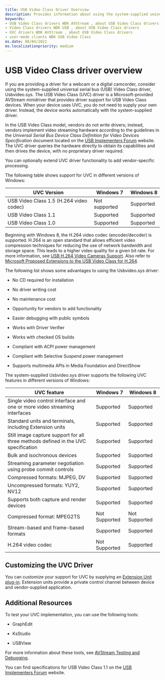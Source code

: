```yaml
---
title: USB Video Class Driver Overview
description: Provides information about using the system-supplied universal serial bus (USB) Video Class driver, Usbvideo.sys. 
keywords:
- USB Video Class drivers WDK AVStream , about USB Video Class drivers
- Video Class drivers WDK USB , about USB Video Class drivers
- UVC drivers WDK AVStream , about USB Video Class drivers
- user-mode clients WDK USB Video Class
ms.date: 08/04/2021
ms.localizationpriority: medium
---
```


# USB Video Class driver overview

If you are providing a driver for a webcam or a digital camcorder, consider using the system-supplied universal serial bus (USB) Video Class driver, Usbvideo.sys. The USB Video Class (UVC) driver is a Microsoft-provided AVStream minidriver that provides driver support for USB Video Class devices. When your device uses UVC, you do not need to supply your own driver. Instead, the device works automatically with the system-supplied driver.

In the USB Video Class model, vendors do not write drivers; instead, vendors implement video streaming hardware according to the guidelines in the *Universal Serial Bus Device Class Definition for Video Devices Specification* document located on the [USB Implementers Forum](https://www.usb.org/documents) website. The UVC driver queries the hardware directly to obtain its capabilities and then drives the device, with no proprietary driver required.

You can optionally extend UVC driver functionality to add vendor-specific processing.

The following table shows support for UVC in different versions of Windows:

| UVC Version | Windows 7 | Windows 8 |
|--|--|--|
| USB Video Class 1.5 (H.264 video codec) | Not supported | Supported |
| USB Video Class 1.1 | Supported | Supported |
| USB Video Class 1.0 | Supported | Supported |

Beginning with Windows 8, the H.264 video codec (encoder/decoder) is supported. H.264 is an open standard that allows efficient video compression techniques for reducing the use of network bandwidth and storage space. This leads to a higher video quality for a given bit rate. For more information, see [USB H.264 Video Cameras Support](usb-h-264-video-cameras-support.md). Also refer to [Microsoft Proposed Extensions to the USB Video Class for H.264](/previous-versions/windows/hardware/download/dn550976(v=vs.85)).

The following list shows some advantages to using the Usbvideo.sys driver:

- No CD required for installation

- No driver writing cost

- No maintenance cost

- Opportunity for vendors to add functionality

- Easier debugging with public symbols

- Works with Driver Verifier

- Works with checked OS builds

- Compliant with ACPI power management

- Compliant with Selective Suspend power management

- Supports multimedia APIs in Media Foundation and DirectShow

The system-supplied Usbvideo.sys driver supports the following UVC features in different versions of Windows:

| UVC feature | Windows 7 | Windows 8 |
|--|--|--|
| Single video control interface and one or more video streaming interfaces | Supported | Supported |
| Standard units and terminals, including Extension units | Supported | Supported |
| Still image capture support for all three methods defined in the UVC specification | Supported | Supported |
| Bulk and isochronous devices | Supported | Supported |
| Streaming parameter negotiation using probe commit controls | Supported | Supported |
| Compressed formats: MJPEG, DV | Supported | Supported |
| Uncompressed formats: YUY2, NV12 | Supported | Supported |
| Supports both capture and render devices | Supported | Supported |
| Compressed format: MPEG2TS | Not Supported | Not Supported |
| Stream-based and frame-based formats | Supported | Supported |
| H.264 video codec | Not Supported | Supported |

## Customizing the UVC Driver

You can customize your support for UVC by supplying an [Extension Unit plug-in](introduction-to-usb-video-class-extension-units.md). Extension units provide a private control channel between device and vendor-supplied application.

## Additional Resources

To test your UVC implementation, you can use the following tools:

- GraphEdit

- KsStudio

- USBView

For more information about these tools, see [AVStream Testing and Debugging](avstream-testing-and-debugging.md).

You can find specifications for USB Video Class 1.1 on the [USB Implementers Forum](https://www.usb.org/documents) website.
